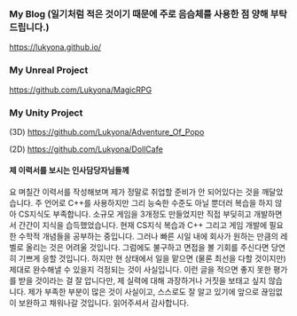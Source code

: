 

### My Blog (일기처럼 적은 것이기 때문에 주로 음슴체를 사용한 점 양해 부탁드립니다.)
https://lukyona.github.io/

### My Unreal Project 
https://github.com/Lukyona/MagicRPG

### My Unity Project 
(3D)
https://github.com/Lukyona/Adventure_Of_Popo

(2D)
https://github.com/Lukyona/DollCafe







#### 제 이력서를 보시는 인사담당자님들께
요 며칠간 이력서를 작성해보며 제가 정말로 취업할 준비가 안 되어있다는 것을 깨달았습니다. 
주 언어로 C++를 사용하지만 그리 능숙한 수준도 아닐 뿐더러 복습을 하지 않아 CS지식도 부족합니다.
소규모 게임을 3개정도 만들었지만 직접 부딪히고 개발하면서 간간이 지식을 습득했었습니다.
현재 CS지식 복습과 C++ 그리고 게임 개발에 필요한 수학적 개념들을 공부하는 중입니다. 그러나 빠른 시일 내에 회사가 원하는 만큼의 레벨로 올리는 것은 어려울 것입니다.
그럼에도 불구하고 면접을 볼 기회를 주신다면 당연히 기쁘게 응할 것입니다. 하지만 현 상태에서 일을 맡으면 (물론 최선을 다할 것이지만) 제대로 완수해낼 수 있을지 걱정되는 것이 사실입니다.
이런 글을 적으면 좋지 못한 평가를 받을 것이라는 걸 잘 압니다만, 제 실력에 대해 과장하거나 거짓을 보태고 싶지 않습니다.
제가 부족한 부분이 많은 것이 사실이고, 스스로도 잘 알고 있기에 앞으로 끊임없이 보완하고 채워나갈 것입니다. 읽어주셔서 감사합니다.

<!--
**Lukyona/Lukyona** is a ✨ _special_ ✨ repository because its `README.md` (this file) appears on your GitHub profile.

Here are some ideas to get you started:

- 🔭 I’m currently working on ...
- 🌱 I’m currently learning ...
- 👯 I’m looking to collaborate on ...
- 🤔 I’m looking for help with ...
- 💬 Ask me about ...
- 📫 How to reach me: ...
- 😄 Pronouns: ...
- ⚡ Fun fact: ...
-->

